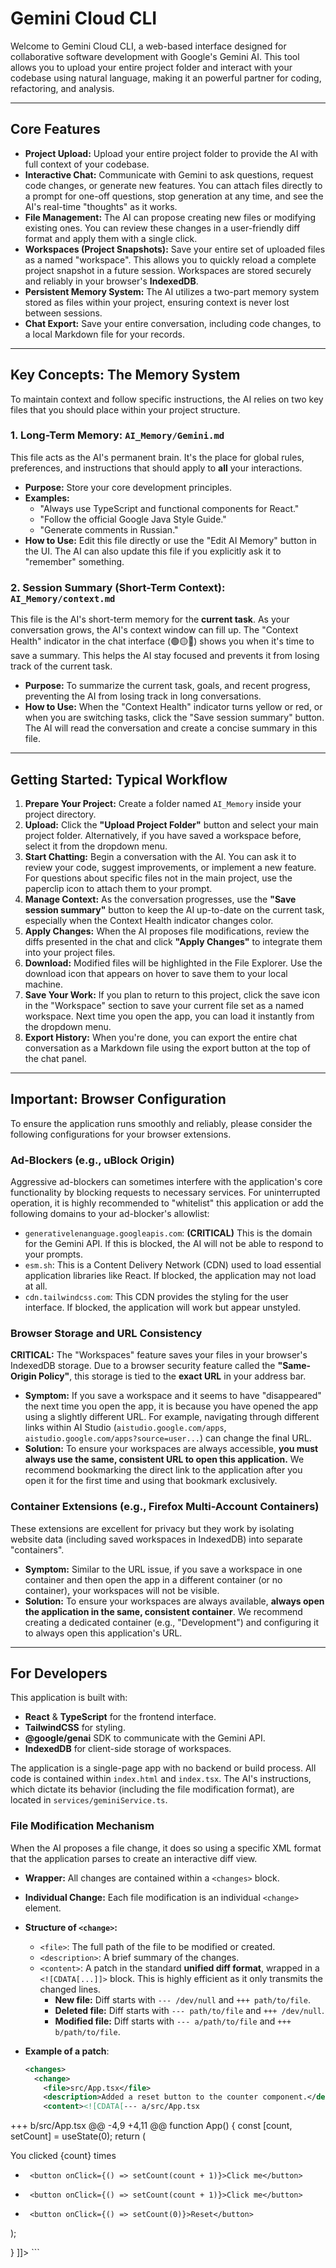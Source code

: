 # Gemini Cloud CLI

Welcome to Gemini Cloud CLI, a web-based interface designed for collaborative software development with Google's Gemini AI. This tool allows you to upload your entire project folder and interact with your codebase using natural language, making it an powerful partner for coding, refactoring, and analysis.

---

## Core Features

*   **Project Upload:** Upload your entire project folder to provide the AI with full context of your codebase.
*   **Interactive Chat:** Communicate with Gemini to ask questions, request code changes, or generate new features. You can attach files directly to a prompt for one-off questions, stop generation at any time, and see the AI's real-time "thoughts" as it works.
*   **File Management:** The AI can propose creating new files or modifying existing ones. You can review these changes in a user-friendly diff format and apply them with a single click.
*   **Workspaces (Project Snapshots):** Save your entire set of uploaded files as a named "workspace". This allows you to quickly reload a complete project snapshot in a future session. Workspaces are stored securely and reliably in your browser's **IndexedDB**.
*   **Persistent Memory System:** The AI utilizes a two-part memory system stored as files within your project, ensuring context is never lost between sessions.
*   **Chat Export:** Save your entire conversation, including code changes, to a local Markdown file for your records.

---

## Key Concepts: The Memory System

To maintain context and follow specific instructions, the AI relies on two key files that you should place within your project structure.

### 1. Long-Term Memory: `AI_Memory/Gemini.md`

This file acts as the AI's permanent brain. It's the place for global rules, preferences, and instructions that should apply to **all** your interactions.

*   **Purpose:** Store your core development principles.
*   **Examples:**
    *   "Always use TypeScript and functional components for React."
    *   "Follow the official Google Java Style Guide."
    *   "Generate comments in Russian."
*   **How to Use:** Edit this file directly or use the "Edit AI Memory" button in the UI. The AI can also update this file if you explicitly ask it to "remember" something.

### 2. Session Summary (Short-Term Context): `AI_Memory/context.md`

This file is the AI's short-term memory for the **current task**. As your conversation grows, the AI's context window can fill up. The "Context Health" indicator in the chat interface (🟢🟡🔴) shows you when it's time to save a summary. This helps the AI stay focused and prevents it from losing track of the current task.

*   **Purpose:** To summarize the current task, goals, and recent progress, preventing the AI from losing track in long conversations.
*   **How to Use:** When the "Context Health" indicator turns yellow or red, or when you are switching tasks, click the "Save session summary" button. The AI will read the conversation and create a concise summary in this file.

---

## Getting Started: Typical Workflow

1.  **Prepare Your Project:** Create a folder named `AI_Memory` inside your project directory.
2.  **Upload:** Click the **"Upload Project Folder"** button and select your main project folder. Alternatively, if you have saved a workspace before, select it from the dropdown menu.
3.  **Start Chatting:** Begin a conversation with the AI. You can ask it to review your code, suggest improvements, or implement a new feature. For questions about specific files not in the main project, use the paperclip icon to attach them to your prompt.
4.  **Manage Context:** As the conversation progresses, use the **"Save session summary"** button to keep the AI up-to-date on the current task, especially when the Context Health indicator changes color.
5.  **Apply Changes:** When the AI proposes file modifications, review the diffs presented in the chat and click **"Apply Changes"** to integrate them into your project files.
6.  **Download:** Modified files will be highlighted in the File Explorer. Use the download icon that appears on hover to save them to your local machine.
7.  **Save Your Work:** If you plan to return to this project, click the save icon in the "Workspace" section to save your current file set as a named workspace. Next time you open the app, you can load it instantly from the dropdown menu.
8.  **Export History:** When you're done, you can export the entire chat conversation as a Markdown file using the export button at the top of the chat panel.

---

## Important: Browser Configuration

To ensure the application runs smoothly and reliably, please consider the following configurations for your browser extensions.

### Ad-Blockers (e.g., uBlock Origin)

Aggressive ad-blockers can sometimes interfere with the application's core functionality by blocking requests to necessary services. For uninterrupted operation, it is highly recommended to "whitelist" this application or add the following domains to your ad-blocker's allowlist:

*   `generativelenanguage.googleapis.com`: **(CRITICAL)** This is the domain for the Gemini API. If this is blocked, the AI will not be able to respond to your prompts.
*   `esm.sh`: This is a Content Delivery Network (CDN) used to load essential application libraries like React. If blocked, the application may not load at all.
*   `cdn.tailwindcss.com`: This CDN provides the styling for the user interface. If blocked, the application will work but appear unstyled.

### Browser Storage and URL Consistency

**CRITICAL:** The "Workspaces" feature saves your files in your browser's IndexedDB storage. Due to a browser security feature called the **"Same-Origin Policy"**, this storage is tied to the **exact URL** in your address bar.

*   **Symptom:** If you save a workspace and it seems to have "disappeared" the next time you open the app, it is because you have opened the app using a slightly different URL. For example, navigating through different links within AI Studio (`aistudio.google.com/apps`, `aistudio.google.com/apps?source=user...`) can change the final URL.
*   **Solution:** To ensure your workspaces are always accessible, **you must always use the same, consistent URL to open this application.** We recommend bookmarking the direct link to the application after you open it for the first time and using that bookmark exclusively.

### Container Extensions (e.g., Firefox Multi-Account Containers)

These extensions are excellent for privacy but they work by isolating website data (including saved workspaces in IndexedDB) into separate "containers".

*   **Symptom:** Similar to the URL issue, if you save a workspace in one container and then open the app in a different container (or no container), your workspaces will not be visible.
*   **Solution:** To ensure your workspaces are always available, **always open the application in the same, consistent container**. We recommend creating a dedicated container (e.g., "Development") and configuring it to always open this application's URL.

---

## For Developers

This application is built with:

*   **React** & **TypeScript** for the frontend interface.
*   **TailwindCSS** for styling.
*   **@google/genai** SDK to communicate with the Gemini API.
*   **IndexedDB** for client-side storage of workspaces.

The application is a single-page app with no backend or build process. All code is contained within `index.html` and `index.tsx`. The AI's instructions, which dictate its behavior (including the file modification format), are located in `services/geminiService.ts`.

### File Modification Mechanism

When the AI proposes a file change, it does so using a specific XML format that the application parses to create an interactive diff view.

-   **Wrapper:** All changes are contained within a `<changes>` block.
-   **Individual Change:** Each file modification is an individual `<change>` element.
-   **Structure of `<change>`:**
    -   `<file>`: The full path of the file to be modified or created.
    -   `<description>`: A brief summary of the changes.
    -   `<content>`: A patch in the standard **unified diff format**, wrapped in a `<![CDATA[...]]>` block. This is highly efficient as it only transmits the changed lines.
        -   **New file:** Diff starts with `--- /dev/null` and `+++ path/to/file`.
        -   **Deleted file:** Diff starts with `--- path/to/file` and `+++ /dev/null`.
        -   **Modified file:** Diff starts with `--- a/path/to/file` and `+++ b/path/to/file`.

-   **Example of a patch**:
    ```xml
    <changes>
      <change>
        <file>src/App.tsx</file>
        <description>Added a reset button to the counter component.</description>
        <content><![CDATA[--- a/src/App.tsx
+++ b/src/App.tsx
@@ -4,9 +4,11 @@
 function App() {
   const [count, setCount] = useState(0);
   return (
     <div>
       <p>You clicked {count} times</p>
-      <button onClick={() => setCount(count + 1)}>Click me</button>
+      <button onClick={() => setCount(count + 1)}>Click me</button>
+      <button onClick={() => setCount(0)}>Reset</button>
     </div>
   );
 }
]]></content>
      </change>
    </changes>
    ```